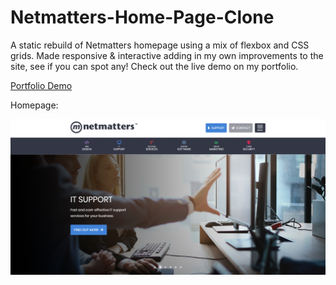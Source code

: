 # Netmatters-Home-Page-Clone
A static rebuild of Netmatters homepage using a mix of flexbox and CSS grids. Made responsive & interactive adding in my own improvements to the site, see if you can spot any! Check out the live demo on my portfolio.

[Portfolio Demo](https://georgebastock.github.io/Netmatters-Home-Page-Clone/)

Homepage:

![Netmatters Clone Homepage](/img/screenshot.png)
